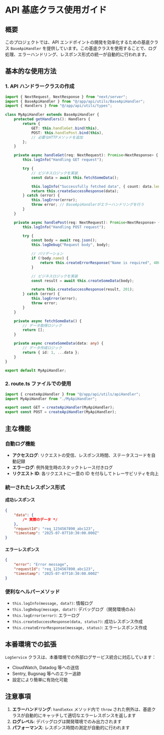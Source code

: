 # API 基底クラス使用ガイド

## 概要

このプロジェクトでは、API エンドポイントの開発を効率化するための基底クラス `BaseApiHandler` を提供しています。この基底クラスを使用することで、ログ処理、エラーハンドリング、レスポンス形式の統一が自動的に行われます。

## 基本的な使用方法

### 1. API ハンドラークラスの作成

```typescript
import { NextRequest, NextResponse } from "next/server";
import { BaseApiHandler } from "@/app/api/utils/BaseApiHandler";
import { Handlers } from "@/app/api/utils/types";

class MyApiHandler extends BaseApiHandler {
    protected getHandlers(): Handlers {
        return {
            GET: this.handleGet.bind(this),
            POST: this.handlePost.bind(this),
            // 必要なHTTPメソッドを追加
        };
    }

    private async handleGet(req: NextRequest): Promise<NextResponse> {
        this.logInfo("Handling GET request");

        try {
            // ビジネスロジックを実装
            const data = await this.fetchSomeData();

            this.logInfo("Successfully fetched data", { count: data.length });
            return this.createSuccessResponse(data);
        } catch (error) {
            this.logError(error);
            throw error; // BaseApiHandlerがエラーハンドリングを行う
        }
    }

    private async handlePost(req: NextRequest): Promise<NextResponse> {
        this.logInfo("Handling POST request");

        try {
            const body = await req.json();
            this.logDebug("Request body", body);

            // バリデーション
            if (!body.name) {
                return this.createErrorResponse("Name is required", 400);
            }

            // ビジネスロジックを実装
            const result = await this.createSomeData(body);

            return this.createSuccessResponse(result, 201);
        } catch (error) {
            this.logError(error);
            throw error;
        }
    }

    private async fetchSomeData() {
        // データ取得ロジック
        return [];
    }

    private async createSomeData(data: any) {
        // データ作成ロジック
        return { id: 1, ...data };
    }
}

export default MyApiHandler;
```

### 2. route.ts ファイルでの使用

```typescript
import { createApiHandler } from "@/app/api/utils/apiHandler";
import MyApiHandler from "./MyApiHandler";

export const GET = createApiHandler(MyApiHandler);
export const POST = createApiHandler(MyApiHandler);
```

## 主な機能

### 自動ログ機能

-   **アクセスログ**: リクエストの受信、レスポンス時間、ステータスコードを自動記録
-   **エラーログ**: 例外発生時のスタックトレース付きログ
-   **リクエスト ID**: 各リクエストに一意の ID を付与してトレーサビリティを向上

### 統一されたレスポンス形式

#### 成功レスポンス

```json
{
    "data": {
        /* 実際のデータ */
    },
    "requestId": "req_1234567890_abc123",
    "timestamp": "2025-07-07T10:30:00.000Z"
}
```

#### エラーレスポンス

```json
{
    "error": "Error message",
    "requestId": "req_1234567890_abc123",
    "timestamp": "2025-07-07T10:30:00.000Z"
}
```

### 便利なヘルパーメソッド

-   `this.logInfo(message, data?)`: 情報ログ
-   `this.logDebug(message, data?)`: デバッグログ（開発環境のみ）
-   `this.logError(error)`: エラーログ
-   `this.createSuccessResponse(data, status?)`: 成功レスポンス作成
-   `this.createErrorResponse(message, status)`: エラーレスポンス作成

## 本番環境での拡張

`LogService` クラスは、本番環境での外部ログサービス統合に対応しています：

-   CloudWatch, Datadog 等への送信
-   Sentry, Bugsnag 等へのエラー追跡
-   設定により簡単に有効化可能

## 注意事項

1. **エラーハンドリング**: `handleXxx` メソッド内で `throw` された例外は、基底クラスが自動的にキャッチして適切なエラーレスポンスを返します
2. **ログレベル**: デバッグログは開発環境でのみ出力されます
3. **パフォーマンス**: レスポンス時間の測定が自動的に行われます
